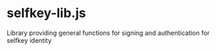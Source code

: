 # selfkey-lib.js
Library providing general functions for signing and authentication for selfkey identity
